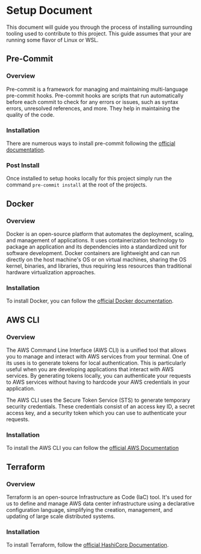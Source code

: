 # Setup Document
This document will guide you through the process of installing surrounding tooling used to contribute to this project. This guide assumes that your are running some flavor of Linux or WSL.

## Pre-Commit

### Overview
Pre-commit is a framework for managing and maintaining multi-language pre-commit hooks. Pre-commit hooks are scripts that run automatically before each commit to check for any errors or issues, such as syntax errors, unresolved references, and more. They help in maintaining the quality of the code.

### Installation

There are numerous ways to install pre-commit following the [official documentation](https://pre-commit.com/#install). 

### Post Install

Once installed to setup hooks locally for this project simply run the command `pre-commit install` at the root of the projects.

## Docker

### Overview

Docker is an open-source platform that automates the deployment, scaling, and management of applications. It uses containerization technology to package an application and its dependencies into a standardized unit for software development. Docker containers are lightweight and can run directly on the host machine's OS or on virtual machines, sharing the OS kernel, binaries, and libraries, thus requiring less resources than traditional hardware virtualization approaches.


### Installation 

To install Docker, you can follow the [official Docker documentation]( https://docs.docker.com/engine/install/).

## AWS CLI 

### Overview
The AWS Command Line Interface (AWS CLI) is a unified tool that allows you to manage and interact with AWS services from your terminal. One of its uses is to generate tokens for local authentication. This is particularly useful when you are developing applications that interact with AWS services. By generating tokens locally, you can authenticate your requests to AWS services without having to hardcode your AWS credentials in your application.

The AWS CLI uses the Secure Token Service (STS) to generate temporary security credentials. These credentials consist of an access key ID, a secret access key, and a security token which you can use to authenticate your requests.

### Installation 

To install the AWS CLI you can follow the [official AWS Documentation](https://docs.aws.amazon.com/cli/latest/userguide/getting-started-install.html)


## Terraform

### Overview
Terraform is an open-source Infrastructure as Code (IaC) tool. It's used for us to define and manage AWS data center infrastructure using a declarative configuration language, simplifying the creation, management, and updating of large scale distributed systems.

### Installation 
To install Terraform, follow the [official HashiCorp Documentation](https://developer.hashicorp.com/terraform/tutorials/aws-get-started/install-cli).

